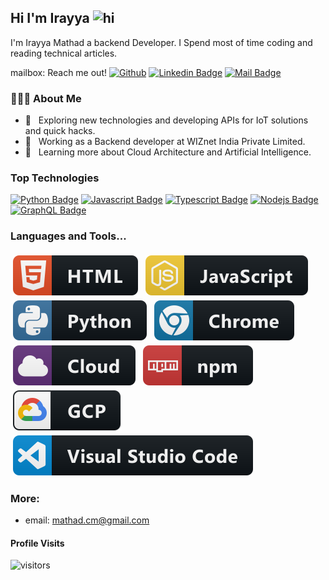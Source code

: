 ## Hi I'm Irayya <img src="https://user-images.githubusercontent.com/1303154/88677602-1635ba80-d120-11ea-84d8-d263ba5fc3c0.gif" width="28px" alt="hi">

I'm Irayya Mathad a backend Developer. I Spend most of time coding and reading technical articles.

mailbox: Reach me out!
[![Github](https://img.shields.io/badge/-Github.irayya108-000?style=flat&logo=Github&logoColor=white)](https://github.com/irayya108)
    [![Linkedin Badge](https://img.shields.io/badge/-Irayya-0e76a8?style=flat&labelColor=0e76a8&logo=linkedin&logoColor=white)](https://www.linkedin.com/in/irayya-m-0128159b) 
  [![Mail Badge](https://img.shields.io/badge/-Irayya-c0392b?style=flat&labelColor=c0392b&logo=gmail&logoColor=white)](mailto:mathad.cm@gmail.com)

<!-- TODO: Add last video link -->

<h3> 👨🏻‍💻 About Me </h3>

- 🤔 &nbsp; Exploring new technologies and developing APIs for IoT solutions and quick hacks.
- 💼 &nbsp; Working as a Backend developer at WIZnet India Private Limited.
- 🌱 &nbsp; Learning more about Cloud Architecture and Artificial Intelligence.


### Top Technologies

<!-- TODO: Make technologies links takes you to repositories -->

[![Python Badge](https://img.shields.io/badge/-Python-FF4500?style=for-the-badge&labelColor=black&logo=python&logoColor=FF4500)](#)
[![Javascript Badge](https://img.shields.io/badge/-Javascript-F0DB4F?style=for-the-badge&labelColor=black&logo=javascript&logoColor=F0DB4F)](#) [![Typescript Badge](https://img.shields.io/badge/-Typescript-007acc?style=for-the-badge&labelColor=black&logo=typescript&logoColor=007acc)](#) [![Nodejs Badge](https://img.shields.io/badge/-Nodejs-3C873A?style=for-the-badge&labelColor=black&logo=node.js&logoColor=3C873A)](#) [![GraphQL Badge](https://img.shields.io/badge/-GraphQl-e535ab?style=for-the-badge&labelColor=black&logo=graphql&logoColor=e535ab)](#)


### Languages and Tools...

 <img src="https://raw.githubusercontent.com/8bithemant/8bithemant/master/svg/dev/languages/html.svg" alt="Twitter" style="vertical-align:top; margin:4px">
 <!-- <img src="https://raw.githubusercontent.com/8bithemant/8bithemant/master/svg/dev/languages/csharp.svg"alt="Twitter" style="vertical-align:top; margin:4px"> -->
 <img src="https://raw.githubusercontent.com/8bithemant/8bithemant/master/svg/dev/languages/js.svg" alt="Twitter" style="vertical-align:top; margin:4px">
 <img src="https://raw.githubusercontent.com/8bithemant/8bithemant/master/svg/dev/languages/python.svg" alt="Twitter" style="vertical-align:top; margin:4px">
 <!-- <img src="https://raw.githubusercontent.com/8bithemant/8bithemant/master/svg/dev/frameworks/react.svg" alt="Twitter" style="vertical-align:top; margin:4px"> -->
 <!-- <img src="https://raw.githubusercontent.com/8bithemant/8bithemant/master/svg/dev/frameworks/vue.svg" alt="Twitter" style="vertical-align:top; margin:4px"> -->
 <img src="https://raw.githubusercontent.com/8bithemant/8bithemant/master/svg/dev/misc/chrome.svg" alt="Twitter" style="vertical-align:top; margin:4px">
 <img src="https://raw.githubusercontent.com/8bithemant/8bithemant/master/svg/dev/misc/cloud.svg" alt="Twitter" style="vertical-align:top; margin:4px">
 <!-- <img src="https://raw.githubusercontent.com/8bithemant/8bithemant/master/svg/dev/misc/datascience.svg" alt="Twitter" style="vertical-align:top; margin:4px"> -->
 <!-- <img src="https://raw.githubusercontent.com/8bithemant/8bithemant/master/svg/dev/services/aws.svg" alt="Twitter" style="vertical-align:top; margin:4px"> -->
 <img src="https://raw.githubusercontent.com/8bithemant/8bithemant/master/svg/dev/services/npm.svg" alt="Twitter" style="vertical-align:top; margin:4px">
 <img src="https://raw.githubusercontent.com/8bithemant/8bithemant/master/svg/dev/services/gcp.svg" alt="Twitter" style="vertical-align:top; margin:4px">
 <!-- <img src="https://raw.githubusercontent.com/8bithemant/8bithemant/master/svg/dev/tools/bash.svg" alt="Twitter" style="vertical-align:top; margin:4px">
 <img src="https://raw.githubusercontent.com/8bithemant/8bithemant/master/svg/dev/tools/bash.svg" alt="Twitter" style="vertical-align:top; margin:4px"> -->
 <img src="https://raw.githubusercontent.com/8bithemant/8bithemant/master/svg/dev/tools/visualstudio_code.svg" alt="Twitter" style="vertical-align:top; margin:4px">




### More:
<!-- - paperclip: [My Resume/CV](https://github.com/ipenywis/ipenywis/blob/master/resumes/resume%20v1.0.pdf) -->
- email: mathad.cm@gmail.com

#### Profile Visits 

![visitors](https://visitor-badge.glitch.me/badge?page_id=imathad.imathad)

<!--#### Github Stats -->

<!--![imathad's github stats](https://github-readme-stats.vercel.app/api?username=imathad&count_private=true&theme=algolia&hide=contribs,prs)-->
<!--<p>&nbsp;<img align="center" src="https://github-readme-stats.vercel.app/api?username=irayya108&show_icons=true" alt="irayya108" /></p> -->
